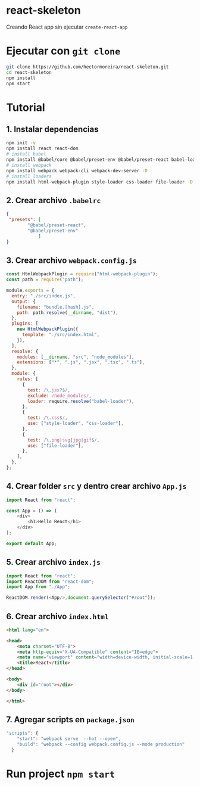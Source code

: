 # react-skeleton

Creando React app sin ejecutar `create-react-app`


# Ejecutar con `git clone`
```sh
git clone https://github.com/hectormoreira/react-skeleton.git
cd react-skeleton
npm install
npm start
```
# Tutorial
## 1. Instalar dependencias
```sh
npm init -y
npm install react react-dom 
# install babel
npm install @babel/core @babel/preset-env @babel/preset-react babel-loader -D
# install webpack
npm install webpack webpack-cli webpack-dev-server -D
# install loaders
npm install html-webpack-plugin style-loader css-loader file-loader -D


```

## 2. Crear archivo `.babelrc`
```json
{  
 "presets": [
        "@babel/preset-react",
        "@babel/preset-env"
            ]
}
```

## 3. Crear archivo `webpack.config.js `
```js
const HtmlWebpackPlugin = require("html-webpack-plugin");
const path = require("path");

module.exports = {
  entry: "./src/index.js",
  output: {
    filename: "bundle.[hash].js",
    path: path.resolve(__dirname, "dist"),
  },
  plugins: [
    new HtmlWebpackPlugin({
      template: "./src/index.html",
    }),
  ],
  resolve: {
    modules: [__dirname, "src", "node_modules"],
    extensions: ["*", ".js", ".jsx", ".tsx", ".ts"],
  },
  module: {
    rules: [
      {
        test: /\.jsx?$/,
        exclude: /node_modules/,
        loader: require.resolve("babel-loader"),
      },
      {
        test: /\.css$/,
        use: ["style-loader", "css-loader"],
      },
      {
        test: /\.png|svg|jpg|gif$/,
        use: ["file-loader"],
      }, 
    ],
  },
};
```
## 4. Crear folder `src` y dentro crear archivo `App.js`
```js
import React from "react";

const App = () => ( 
    <div>
        <h1>Hello React</h1>
    </div>
);

export default App;
```

## 5. Crear archivo `index.js`
```js
import React from "react";
import ReactDOM from "react-dom";
import App from "./App";

ReactDOM.render(<App/>,document.querySelector("#root"));
```

## 6. Crear archivo `index.html`
```html
<html lang="en">

<head>
    <meta charset="UTF-8">
    <meta http-equiv="X-UA-Compatible" content="IE=edge">
    <meta name="viewport" content="width=device-width, initial-scale=1.0">
    <title>React</title>
</head>

<body>
    <div id="root"></div>
</body>

</html>
```

## 7. Agregar scripts en `package.json`
```js
"scripts": {
    "start": "webpack serve  --hot --open",
    "build": "webpack --config webpack.config.js --mode production"
  }
```

# Run project `npm start`